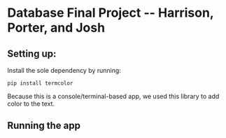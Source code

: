 # Database Final Project -- Harrison, Porter, and Josh

## Setting up:

Install the sole dependency by running:

`pip install termcolor`

Because this is a console/terminal-based app, we used this library to add color to the text.

## Running the app


